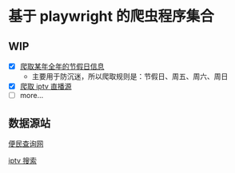 # 基于 playwright 的爬虫程序集合

## WIP

- [x] [爬取某年全年的节假日信息](./src/spiders/holiday.ts)
  - 主要用于防沉迷，所以爬取规则是：节假日、周五、周六、周日
- [x] [爬取 iptv 直播源](./src/spiders/iptv.ts)
- [ ] more...

## 数据源站

[便民查询网](https://wannianrili.bmcx.com/)

[iptv 搜索](https://www.foodieguide.com/iptvsearch/)